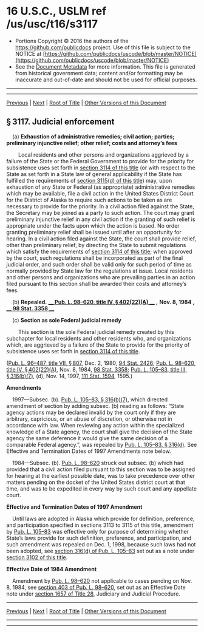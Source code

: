 ---
---

# 16 U.S.C., USLM ref /us/usc/t16/s3117

* Portions Copyright © 2016 the authors of the https://github.com/publicdocs project.
  Use of this file is subject to the NOTICE at [https://github.com/publicdocs/uscode/blob/master/NOTICE](https://github.com/publicdocs/uscode/blob/master/NOTICE)
* See the [Document Metadata](././../../../../..//README.md) for more information.
  This file is generated from historical government data; content and/or formatting may be inaccurate and out-of-date and should not be used for official purposes.

----------
----------

[Previous](./../../../../..//us/usc/t16/ch51/schII/m__us_usc_t16_s3116.md) | [Next](./../../../../..//us/usc/t16/ch51/schII/m__us_usc_t16_s3118.md) | [Root of Title](./../../../../../) | [Other Versions of this Document](https://publicdocs.github.io/go/links?ns=uslm&ref=%2Fus%2Fusc%2Ft16%2Fs3117)

## § 3117. Judicial enforcement

    (a) __Exhaustion of administrative remedies; civil action; parties; preliminary injunctive relief; other relief; costs and attorney’s fees__ 

        Local residents and other persons and organizations aggrieved by a failure of the State or the Federal Government to provide for the priority for subsistence uses set forth in [section 3114 of this title][/us/usc/t16/s3114] (or with respect to the State as set forth in a State law of general applicability if the State has fulfilled the requirements of [section 3115(d) of this title][/us/usc/t16/s3115/d]) may, upon exhaustion of any State or Federal (as appropriate) administrative remedies which may be available, file a civil action in the United States District Court for the District of Alaska to require such actions to be taken as are necessary to provide for the priority. In a civil action filed against the State, the Secretary may be joined as a party to such action. The court may grant preliminary injunctive relief in any civil action if the granting of such relief is appropriate under the facts upon which the action is based. No order granting preliminary relief shall be issued until after an opportunity for hearing. In a civil action filed against the State, the court shall provide relief, other than preliminary relief, by directing the State to submit regulations which satisfy the requirements of [section 3114 of this title][/us/usc/t16/s3114]; when approved by the court, such regulations shall be incorporated as part of the final judicial order, and such order shall be valid only for such period of time as normally provided by State law for the regulations at issue. Local residents and other persons and organizations who are prevailing parties in an action filed pursuant to this section shall be awarded their costs and attorney’s fees.

    (b) __Repealed.__  __[__  __Pub. L. 98–620, title IV, § 402(22)(A)__  __][/us/pl/98/620/s402/22/A]__  __,__  __Nov. 8, 1984__  __,__  __[__  __98 Stat. 3358__  __][/us/stat/98/3358]__ 

    (c) __Section as sole Federal judicial remedy__ 

        This section is the sole Federal judicial remedy created by this subchapter for local residents and other residents who, and organizations which, are aggrieved by a failure of the State to provide for the priority of subsistence uses set forth in [section 3114 of this title][/us/usc/t16/s3114].

([Pub. L. 96–487, title VII, § 807][/us/pl/96/487/s807], Dec. 2, 1980, [94 Stat. 2426][/us/stat/94/2426]; [Pub. L. 98–620, title IV, § 402(22)(A)][/us/pl/98/620/s402/22/A], Nov. 8, 1984, [98 Stat. 3358][/us/stat/98/3358]; [Pub. L. 105–83, title III, § 316(b)(7)][/us/pl/105/83/s316/b/7], (d), Nov. 14, 1997, [111 Stat. 1594][/us/stat/111/1594], 1595.)

 __Amendments__ 

    1997—Subsec. (b). [Pub. L. 105–83, § 316(b)(7)][/us/pl/105/83/s316/b/7], which directed amendment of section by adding subsec. (b) reading as follows: “State agency actions may be declared invalid by the court only if they are arbitrary, capricious, or an abuse of discretion, or otherwise not in accordance with law. When reviewing any action within the specialized knowledge of a State agency, the court shall give the decision of the State agency the same deference it would give the same decision of a comparable Federal agency.”, was repealed by [Pub. L. 105–83, § 316(d)][/us/pl/105/83/s316/d]. See Effective and Termination Dates of 1997 Amendments note below.

    1984—Subsec. (b). [Pub. L. 98–620][/us/pl/98/620] struck out subsec. (b) which had provided that a civil action filed pursuant to this section was to be assigned for hearing at the earliest possible date, was to take precedence over other matters pending on the docket of the United States district court at that time, and was to be expedited in every way by such court and any appellate court.

 __Effective and Termination Dates of 1997 Amendment__ 

    Until laws are adopted in Alaska which provide for definition, preference, and participation specified in sections 3113 to 3115 of this title, amendment by [Pub. L. 105–83][/us/pl/105/83] was effective only for purpose of determining whether State’s laws provide for such definition, preference, and participation, and such amendment was repealed on Dec. 1, 1998, because such laws had not been adopted, see [section 316(d) of Pub. L. 105–83][/us/pl/105/83/s316/d] set out as a note under [section 3102 of this title][/us/usc/t16/s3102].

 __Effective Date of 1984 Amendment__ 

    Amendment by [Pub. L. 98–620][/us/pl/98/620] not applicable to cases pending on Nov. 8, 1984, see [section 403 of Pub. L. 98–620][/us/pl/98/620/s403], set out as an Effective Date note under [section 1657 of Title 28][/us/usc/t28/s1657], Judiciary and Judicial Procedure.

----------

[Previous](./../../../../..//us/usc/t16/ch51/schII/m__us_usc_t16_s3116.md) | [Next](./../../../../..//us/usc/t16/ch51/schII/m__us_usc_t16_s3118.md) | [Root of Title](./../../../../../) | [Other Versions of this Document](https://publicdocs.github.io/go/links?ns=uslm&ref=%2Fus%2Fusc%2Ft16%2Fs3117)

----------
----------

[/us/usc/t16/s3114]: https://publicdocs.github.io/go/links?ns=uslm&ref=%2Fus%2Fusc%2Ft16%2Fs3114
[/us/usc/t16/s3115/d]: https://publicdocs.github.io/go/links?ns=uslm&ref=%2Fus%2Fusc%2Ft16%2Fs3115%2Fd
[/us/usc/t16/s3114]: https://publicdocs.github.io/go/links?ns=uslm&ref=%2Fus%2Fusc%2Ft16%2Fs3114
[/us/pl/98/620/s402/22/A]: https://publicdocs.github.io/go/links?ns=uslm&ref=%2Fus%2Fpl%2F98%2F620%2Fs402%2F22%2FA
[/us/stat/98/3358]: https://publicdocs.github.io/go/links?ns=uslm&ref=%2Fus%2Fstat%2F98%2F3358
[/us/usc/t16/s3114]: https://publicdocs.github.io/go/links?ns=uslm&ref=%2Fus%2Fusc%2Ft16%2Fs3114
[/us/pl/96/487/s807]: https://publicdocs.github.io/go/links?ns=uslm&ref=%2Fus%2Fpl%2F96%2F487%2Fs807
[/us/stat/94/2426]: https://publicdocs.github.io/go/links?ns=uslm&ref=%2Fus%2Fstat%2F94%2F2426
[/us/pl/98/620/s402/22/A]: https://publicdocs.github.io/go/links?ns=uslm&ref=%2Fus%2Fpl%2F98%2F620%2Fs402%2F22%2FA
[/us/stat/98/3358]: https://publicdocs.github.io/go/links?ns=uslm&ref=%2Fus%2Fstat%2F98%2F3358
[/us/pl/105/83/s316/b/7]: https://publicdocs.github.io/go/links?ns=uslm&ref=%2Fus%2Fpl%2F105%2F83%2Fs316%2Fb%2F7
[/us/stat/111/1594]: https://publicdocs.github.io/go/links?ns=uslm&ref=%2Fus%2Fstat%2F111%2F1594
[/us/pl/105/83/s316/b/7]: https://publicdocs.github.io/go/links?ns=uslm&ref=%2Fus%2Fpl%2F105%2F83%2Fs316%2Fb%2F7
[/us/pl/105/83/s316/d]: https://publicdocs.github.io/go/links?ns=uslm&ref=%2Fus%2Fpl%2F105%2F83%2Fs316%2Fd
[/us/pl/98/620]: https://publicdocs.github.io/go/links?ns=uslm&ref=%2Fus%2Fpl%2F98%2F620
[/us/pl/105/83]: https://publicdocs.github.io/go/links?ns=uslm&ref=%2Fus%2Fpl%2F105%2F83
[/us/pl/105/83/s316/d]: https://publicdocs.github.io/go/links?ns=uslm&ref=%2Fus%2Fpl%2F105%2F83%2Fs316%2Fd
[/us/usc/t16/s3102]: https://publicdocs.github.io/go/links?ns=uslm&ref=%2Fus%2Fusc%2Ft16%2Fs3102
[/us/pl/98/620]: https://publicdocs.github.io/go/links?ns=uslm&ref=%2Fus%2Fpl%2F98%2F620
[/us/pl/98/620/s403]: https://publicdocs.github.io/go/links?ns=uslm&ref=%2Fus%2Fpl%2F98%2F620%2Fs403
[/us/usc/t28/s1657]: https://publicdocs.github.io/go/links?ns=uslm&ref=%2Fus%2Fusc%2Ft28%2Fs1657


